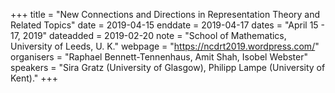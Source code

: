 +++
title = "New Connections and Directions in Representation Theory and Related Topics"
date = 2019-04-15
enddate = 2019-04-17
dates = "April 15 - 17, 2019"
dateadded = 2019-02-20
note = "School of Mathematics, University of Leeds, U. K."
webpage = "https://ncdrt2019.wordpress.com/"
organisers = "Raphael Bennett-Tennenhaus, Amit Shah, Isobel Webster"
speakers = "Sira Gratz (University of Glasgow), Philipp Lampe (University of Kent)."
+++
